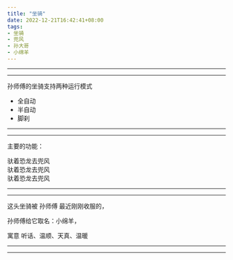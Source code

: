```yaml
---
title: "坐骑"
date: 2022-12-21T16:42:41+08:00
tags:
- 坐骑
- 兜风
- 孙大哥
- 小绵羊
---
```


*******
*******
孙师傅的坐骑支持两种运行模式
- 全自动
- 半自动
- 脚刹

******
*****
主要的功能：

 驮着恐龙去兜风<br>
 驮着恐龙去兜风<br>
 驮着恐龙去兜风<br>
 
*****
*****
这头坐骑被 孙师傅 最近刚刚收服的，

孙师傅给它取名：小绵羊，

寓意 听话、温顺、天真、温暖
*****
*****

